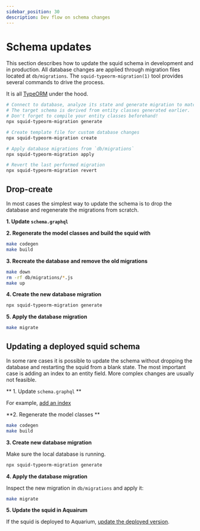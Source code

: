 ```yaml
---
sidebar_position: 30
description: Dev flow on schema changes
---
```


# Schema updates

This section describes how to update the squid schema in development and in production. All database changes are applied through migration files located at `db/migrations`. The `squid-typeorm-migration(1)` tool provides several commands to drive the process.

It is all [TypeORM](https://typeorm.io/#/migrations) under the hood.

```bash
# Connect to database, analyze its state and generate migration to match the target schema.
# The target schema is derived from entity classes generated earlier.
# Don't forget to compile your entity classes beforehand!
npx squid-typeorm-migration generate

# Create template file for custom database changes
npx squid-typeorm-migration create

# Apply database migrations from `db/migrations`
npx squid-typeorm-migration apply

# Revert the last performed migration
npx squid-typeorm-migration revert         
```


## Drop-create

In most cases the simplest way to update the schema is to drop the database and regenerate the migrations from scratch.

**1. Update `schema.graphql`**

**2. Regenerate the model classes and build the squid with**
```bash
make codegen
make build
```

**3. Recreate the database and remove the old migrations**
```bash
make down
rm -rf db/migrations/*.js
make up
```

**4. Create the new database migration**
```bash
npx squid-typeorm-migration generate
```

**5. Apply the database migration**
```bash
make migrate
```

## Updating a deployed squid schema

In some rare cases it is possible to update the schema without dropping the database and restarting the squid from a blank state. The most important case is adding an index to an entity field. More complex changes are usually not feasible.

** 1. Update `schema.graphql` ** 

For example, [add an index](/develop-a-squid/schema-file/indexes-and-constraints)

**2. Regenerate the model classes **

```bash
make codegen
make build
```

**3. Create new database migration**

Make sure the local database is running.

```bash
npx squid-typeorm-migration generate
```

**4. Apply the database migration**

Inspect the new migration in `db/migrations` and apply it:

```bash
make migrate
```

**5. Update the squid in Aquairum**

If the squid is deployed to Aquarium, [update the deployed version](/squid-cli/deploy).
